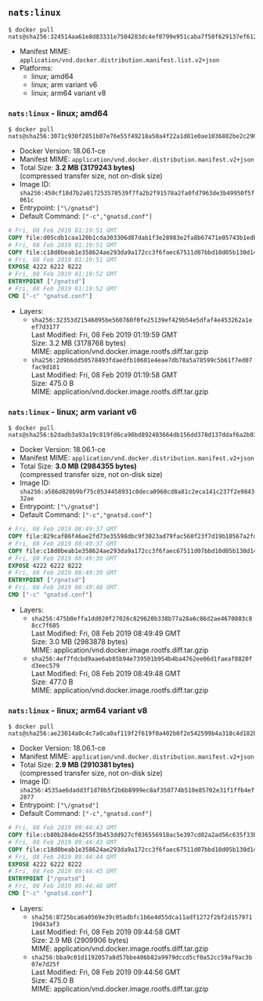 ## `nats:linux`

```console
$ docker pull nats@sha256:324514aa61e8d83331e7504283dc4ef0799e951caba7f50f629137ef61298a43
```

-	Manifest MIME: `application/vnd.docker.distribution.manifest.list.v2+json`
-	Platforms:
	-	linux; amd64
	-	linux; arm variant v6
	-	linux; arm64 variant v8

### `nats:linux` - linux; amd64

```console
$ docker pull nats@sha256:3071c930f2851b07e76e55f49218a50a4f22a1d81e0ae1036882be2c29048ca3
```

-	Docker Version: 18.06.1-ce
-	Manifest MIME: `application/vnd.docker.distribution.manifest.v2+json`
-	Total Size: **3.2 MB (3179243 bytes)**  
	(compressed transfer size, not on-disk size)
-	Image ID: `sha256:450cf18d7b2a017253578539f7fa2b2f91578a2fa0fd7963de3b49950f5f061c`
-	Entrypoint: `["\/gnatsd"]`
-	Default Command: `["-c","gnatsd.conf"]`

```dockerfile
# Fri, 08 Feb 2019 01:19:51 GMT
COPY file:d05cdb1caa120b1cda303306d87dab1f3e28983e2fa8b67471e05743b1edb0c4 in /gnatsd 
# Fri, 08 Feb 2019 01:19:51 GMT
COPY file:c18d0beab1e358624ae293da9a172cc3f6faec67511d07bbd10d05b130d14c90 in gnatsd.conf 
# Fri, 08 Feb 2019 01:19:51 GMT
EXPOSE 4222 6222 8222
# Fri, 08 Feb 2019 01:19:52 GMT
ENTRYPOINT ["/gnatsd"]
# Fri, 08 Feb 2019 01:19:52 GMT
CMD ["-c" "gnatsd.conf"]
```

-	Layers:
	-	`sha256:32353d21546095be560760f0fe25139ef429b54e5dfaf4e453262a1eef7d3177`  
		Last Modified: Fri, 08 Feb 2019 01:19:59 GMT  
		Size: 3.2 MB (3178768 bytes)  
		MIME: application/vnd.docker.image.rootfs.diff.tar.gzip
	-	`sha256:2d9b6dd50578493fdaedfb10601e4eae7db78a5a78599c5b61f7ed07fac9d181`  
		Last Modified: Fri, 08 Feb 2019 01:19:58 GMT  
		Size: 475.0 B  
		MIME: application/vnd.docker.image.rootfs.diff.tar.gzip

### `nats:linux` - linux; arm variant v6

```console
$ docker pull nats@sha256:b2dadb3a93a19c819fd6ca90bd892403664db156dd378d137ddaf6a2b03b084e
```

-	Docker Version: 18.06.1-ce
-	Manifest MIME: `application/vnd.docker.distribution.manifest.v2+json`
-	Total Size: **3.0 MB (2984355 bytes)**  
	(compressed transfer size, not on-disk size)
-	Image ID: `sha256:a586d820b9bf75c0534458931c0deca0960cd8a81c2eca141c237f2e984332ae`
-	Entrypoint: `["\/gnatsd"]`
-	Default Command: `["-c","gnatsd.conf"]`

```dockerfile
# Fri, 08 Feb 2019 08:49:37 GMT
COPY file:829caf86f46ae2fd73e35598dbc9f3023ad79fac560f23f7d19b10567a2fdc02 in /gnatsd 
# Fri, 08 Feb 2019 08:49:37 GMT
COPY file:c18d0beab1e358624ae293da9a172cc3f6faec67511d07bbd10d05b130d14c90 in gnatsd.conf 
# Fri, 08 Feb 2019 08:49:39 GMT
EXPOSE 4222 6222 8222
# Fri, 08 Feb 2019 08:49:39 GMT
ENTRYPOINT ["/gnatsd"]
# Fri, 08 Feb 2019 08:49:40 GMT
CMD ["-c" "gnatsd.conf"]
```

-	Layers:
	-	`sha256:475b0effa1dd020f27026c829620b338b77a28a6c86d2ae4670803c88cc7f685`  
		Last Modified: Fri, 08 Feb 2019 08:49:49 GMT  
		Size: 3.0 MB (2983878 bytes)  
		MIME: application/vnd.docker.image.rootfs.diff.tar.gzip
	-	`sha256:4ef7fdcbd9aae6ab85b94e739501b954b4ba4762ee06d1faeaf8820fd3eec579`  
		Last Modified: Fri, 08 Feb 2019 08:49:48 GMT  
		Size: 477.0 B  
		MIME: application/vnd.docker.image.rootfs.diff.tar.gzip

### `nats:linux` - linux; arm64 variant v8

```console
$ docker pull nats@sha256:ae23014a0c4c7a0ca0af119f2f619f0a402b0f2e542599b4a318c4d182b28a76
```

-	Docker Version: 18.06.1-ce
-	Manifest MIME: `application/vnd.docker.distribution.manifest.v2+json`
-	Total Size: **2.9 MB (2910381 bytes)**  
	(compressed transfer size, not on-disk size)
-	Image ID: `sha256:4535ae6dadd3f1d70b5f2b6b8999ec8af350774b510e85702e31f1ffb4ef2877`
-	Entrypoint: `["\/gnatsd"]`
-	Default Command: `["-c","gnatsd.conf"]`

```dockerfile
# Fri, 08 Feb 2019 09:44:43 GMT
COPY file:cb80b284de4255f3b453dd927cf036556918ac5e397cd02a2ad56c635f33b306 in /gnatsd 
# Fri, 08 Feb 2019 09:44:43 GMT
COPY file:c18d0beab1e358624ae293da9a172cc3f6faec67511d07bbd10d05b130d14c90 in gnatsd.conf 
# Fri, 08 Feb 2019 09:44:44 GMT
EXPOSE 4222 6222 8222
# Fri, 08 Feb 2019 09:44:45 GMT
ENTRYPOINT ["/gnatsd"]
# Fri, 08 Feb 2019 09:44:46 GMT
CMD ["-c" "gnatsd.conf"]
```

-	Layers:
	-	`sha256:8725bca6a0569e39c05adbfc1b6e4d55dca11adf1272f2bf2d15797119d43af3`  
		Last Modified: Fri, 08 Feb 2019 09:44:58 GMT  
		Size: 2.9 MB (2909906 bytes)  
		MIME: application/vnd.docker.image.rootfs.diff.tar.gzip
	-	`sha256:bba9c01d1192057a8d57bbe406b82a9979dccd5cf0a52cc59af9ac3b07e7d25f`  
		Last Modified: Fri, 08 Feb 2019 09:44:56 GMT  
		Size: 475.0 B  
		MIME: application/vnd.docker.image.rootfs.diff.tar.gzip
